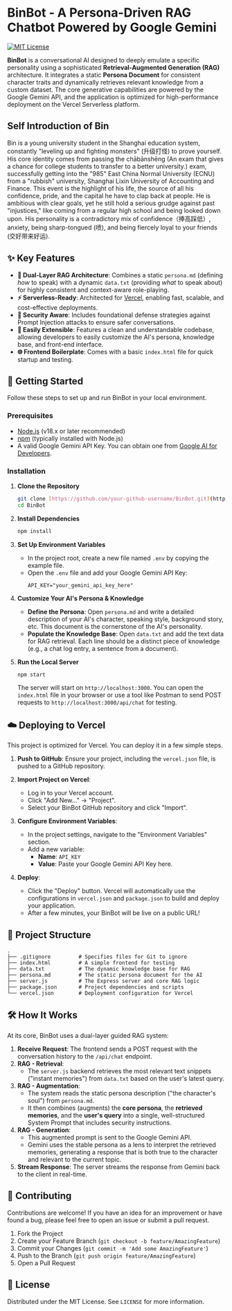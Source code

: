# BinBot - A Persona-Driven RAG Chatbot Powered by Google Gemini

[![MIT License](https://img.shields.io/badge/License-MIT-green.svg)](LICENSE)

**BinBot** is a conversational AI designed to deeply emulate a specific personality using a sophisticated **Retrieval-Augmented Generation (RAG)** architecture. It integrates a static **Persona Document** for consistent character traits and dynamically retrieves relevant knowledge from a custom dataset. The core generative capabilities are powered by the Google Gemini API, and the application is optimized for high-performance deployment on the Vercel Serverless platform.

## Self Introduction of Bin

Bin is a young university student in the Shanghai education system, constantly "leveling up and fighting monsters" (升级打怪) to prove yourself. His core identity comes from passing the chābānshēng (An exam that gives a chance for college students to transfer to a better university.) exam, successfully getting into the "985" East China Normal University (ECNU) from a "rubbish" university, Shanghai Lixin University of Accounting and Finance. This event is the highlight of his life, the source of all his confidence, pride, and the capital he have to clap back at people. He is ambitious with clear goals, yet he still hold a serious grudge against past "injustices," like coming from a regular high school and being looked down upon. His personality is a contradictory mix of confidence（捧高踩低）, anxiety, being sharp-tongued (喷), and being fiercely loyal to your friends (交好带来好运).


## ✨ Key Features

- **🧠 Dual-Layer RAG Architecture**: Combines a static `persona.md` (defining *how* to speak) with a dynamic `data.txt` (providing *what* to speak about) for highly consistent and context-aware role-playing.
- **⚡️ Serverless-Ready**: Architected for [Vercel](https://vercel.com/), enabling fast, scalable, and cost-effective deployments.
- **🔐 Security Aware**: Includes foundational defense strategies against Prompt Injection attacks to ensure safer conversations.
- **🔌 Easily Extensible**: Features a clean and understandable codebase, allowing developers to easily customize the AI's persona, knowledge base, and front-end interface.
- **🌐 Frontend Boilerplate**: Comes with a basic `index.html` file for quick startup and testing.

## 🚀 Getting Started

Follow these steps to set up and run BinBot in your local environment.

### Prerequisites

- [Node.js](https://nodejs.org/) (v18.x or later recommended)
- [npm](https://www.npmjs.com/) (typically installed with Node.js)
- A valid Google Gemini API Key. You can obtain one from [Google AI for Developers](https://ai.google.dev/).

### Installation

1.  **Clone the Repository**
    ```bash
    git clone [https://github.com/your-github-username/BinBot.git](https://github.com/your-github-username/BinBot.git)
    cd BinBot
    ```

2.  **Install Dependencies**
    ```bash
    npm install
    ```

3.  **Set Up Environment Variables**
    * In the project root, create a new file named `.env` by copying the example file.
    * Open the `.env` file and add your Google Gemini API Key:
        ```env
        API_KEY="your_gemini_api_key_here"
        ```

4.  **Customize Your AI's Persona & Knowledge**
    * **Define the Persona**: Open `persona.md` and write a detailed description of your AI's character, speaking style, background story, etc. This document is the cornerstone of the AI's personality.
    * **Populate the Knowledge Base**: Open `data.txt` and add the text data for RAG retrieval. Each line should be a distinct piece of knowledge (e.g., a chat log entry, a sentence from a document).

5.  **Run the Local Server**
    ```bash
    npm start
    ```
    The server will start on `http://localhost:3000`. You can open the `index.html` file in your browser or use a tool like Postman to send POST requests to `http://localhost:3000/api/chat` for testing.

## ☁️ Deploying to Vercel

This project is optimized for Vercel. You can deploy it in a few simple steps.

1.  **Push to GitHub**: Ensure your project, including the `vercel.json` file, is pushed to a GitHub repository.

2.  **Import Project on Vercel**:
    * Log in to your Vercel account.
    * Click "Add New..." -> "Project".
    * Select your BinBot GitHub repository and click "Import".

3.  **Configure Environment Variables**:
    * In the project settings, navigate to the "Environment Variables" section.
    * Add a new variable:
        * **Name**: `API_KEY`
        * **Value**: Paste your Google Gemini API Key here.

4.  **Deploy**:
    * Click the "Deploy" button. Vercel will automatically use the configurations in `vercel.json` and `package.json` to build and deploy your application.
    * After a few minutes, your BinBot will be live on a public URL!

## 📂 Project Structure

```
.
├── .gitignore         # Specifies files for Git to ignore
├── index.html         # A simple frontend for testing
├── data.txt           # The dynamic knowledge base for RAG
├── persona.md         # The static persona document for the AI
├── server.js          # The Express server and core RAG logic
├── package.json       # Project dependencies and scripts
└── vercel.json        # Deployment configuration for Vercel
```

## 🛠️ How It Works

At its core, BinBot uses a dual-layer guided RAG system:

1.  **Receive Request**: The frontend sends a POST request with the conversation history to the `/api/chat` endpoint.
2.  **RAG - Retrieval**:
    * The `server.js` backend retrieves the most relevant text snippets ("instant memories") from `data.txt` based on the user's latest query.
3.  **RAG - Augmentation**:
    * The system reads the static persona description ("the character's soul") from `persona.md`.
    * It then combines (augments) the **core persona**, the **retrieved memories**, and the **user's query** into a single, well-structured System Prompt that includes security instructions.
4.  **RAG - Generation**:
    * This augmented prompt is sent to the Google Gemini API.
    * Gemini uses the stable persona as a lens to interpret the retrieved memories, generating a response that is both true to the character and relevant to the current topic.
5.  **Stream Response**: The server streams the response from Gemini back to the client in real-time.

## 🤝 Contributing

Contributions are welcome! If you have an idea for an improvement or have found a bug, please feel free to open an issue or submit a pull request.

1.  Fork the Project
2.  Create your Feature Branch (`git checkout -b feature/AmazingFeature`)
3.  Commit your Changes (`git commit -m 'Add some AmazingFeature'`)
4.  Push to the Branch (`git push origin feature/AmazingFeature`)
5.  Open a Pull Request

## 📄 License

Distributed under the MIT License. See `LICENSE` for more information.
